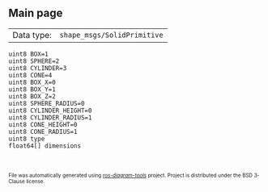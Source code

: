<!--
File was automatically generated using 'ros-diagram-tools' project.
Project is distributed under the BSD 3-Clause license.
-->

## Main page

|     |     |
| --- | --- |
| Data type: | `shape_msgs/SolidPrimitive` |

```
uint8 BOX=1
uint8 SPHERE=2
uint8 CYLINDER=3
uint8 CONE=4
uint8 BOX_X=0
uint8 BOX_Y=1
uint8 BOX_Z=2
uint8 SPHERE_RADIUS=0
uint8 CYLINDER_HEIGHT=0
uint8 CYLINDER_RADIUS=1
uint8 CONE_HEIGHT=0
uint8 CONE_RADIUS=1
uint8 type
float64[] dimensions


```


</br>
<font size="1">
File was automatically generated using <a href="https://github.com/anetczuk/ros-diagram-tools"><i>ros-diagram-tools</i></a> project.
Project is distributed under the BSD 3-Clause license.
</font>
